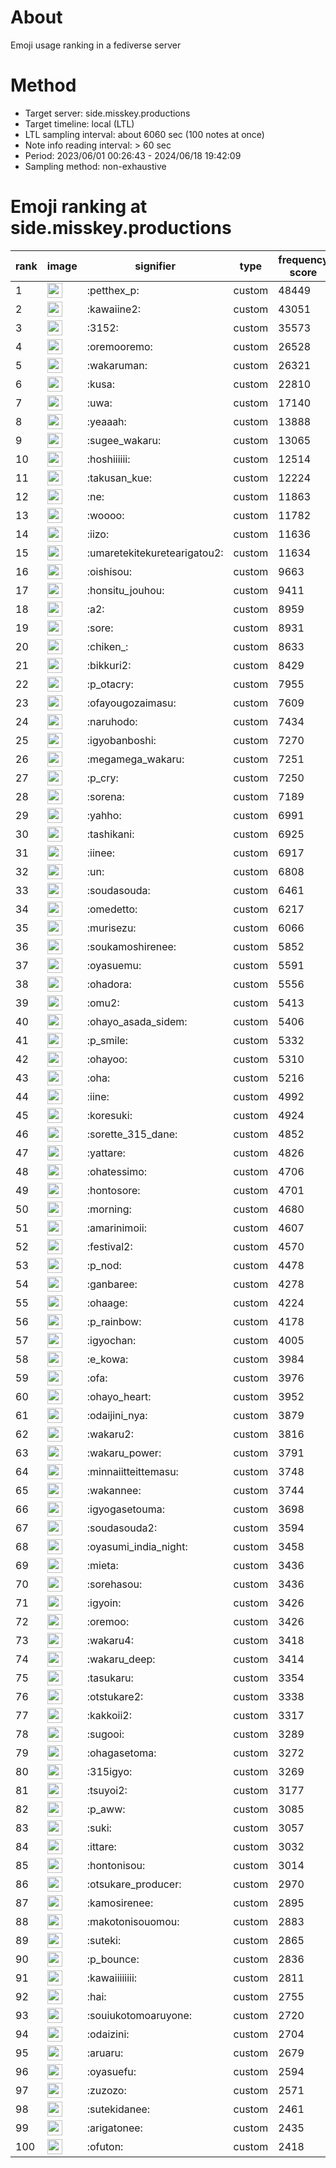 # About
Emoji usage ranking in a fediverse server

# Method
- Target server: side.misskey.productions
- Target timeline: local (LTL)
- LTL sampling interval: about 6060 sec (100 notes at once)
- Note info reading interval: > 60 sec
- Period: 2023/06/01 00:26:43 - 2024/06/18 19:42:09 
- Sampling method: non-exhaustive

# Emoji ranking at side.misskey.productions

|rank|image|signifier|type|frequency score|
|----|----|----|----|----|
|1|<img height="24" src="https://side.misskey.productions/emoji/petthex_p.webp">|:petthex_p:|custom|48449|
|2|<img height="24" src="https://side.misskey.productions/emoji/kawaiine2.webp">|:kawaiine2:|custom|43051|
|3|<img height="24" src="https://side.misskey.productions/emoji/3152.webp">|:3152:|custom|35573|
|4|<img height="24" src="https://side.misskey.productions/emoji/oremooremo.webp">|:oremooremo:|custom|26528|
|5|<img height="24" src="https://side.misskey.productions/emoji/wakaruman.webp">|:wakaruman:|custom|26321|
|6|<img height="24" src="https://side.misskey.productions/emoji/kusa.webp">|:kusa:|custom|22810|
|7|<img height="24" src="https://side.misskey.productions/emoji/uwa.webp">|:uwa:|custom|17140|
|8|<img height="24" src="https://side.misskey.productions/emoji/yeaaah.webp">|:yeaaah:|custom|13888|
|9|<img height="24" src="https://side.misskey.productions/emoji/sugee_wakaru.webp">|:sugee_wakaru:|custom|13065|
|10|<img height="24" src="https://side.misskey.productions/emoji/hoshiiiiii.webp">|:hoshiiiiii:|custom|12514|
|11|<img height="24" src="https://side.misskey.productions/emoji/takusan_kue.webp">|:takusan_kue:|custom|12224|
|12|<img height="24" src="https://side.misskey.productions/emoji/ne.webp">|:ne:|custom|11863|
|13|<img height="24" src="https://side.misskey.productions/emoji/woooo.webp">|:woooo:|custom|11782|
|14|<img height="24" src="https://side.misskey.productions/emoji/iizo.webp">|:iizo:|custom|11636|
|15|<img height="24" src="https://side.misskey.productions/emoji/umaretekitekuretearigatou2.webp">|:umaretekitekuretearigatou2:|custom|11634|
|16|<img height="24" src="https://side.misskey.productions/emoji/oishisou.webp">|:oishisou:|custom|9663|
|17|<img height="24" src="https://side.misskey.productions/emoji/honsitu_jouhou.webp">|:honsitu_jouhou:|custom|9411|
|18|<img height="24" src="https://side.misskey.productions/emoji/a2.webp">|:a2:|custom|8959|
|19|<img height="24" src="https://side.misskey.productions/emoji/sore.webp">|:sore:|custom|8931|
|20|<img height="24" src="https://side.misskey.productions/emoji/chiken_.webp">|:chiken_:|custom|8633|
|21|<img height="24" src="https://side.misskey.productions/emoji/bikkuri2.webp">|:bikkuri2:|custom|8429|
|22|<img height="24" src="https://side.misskey.productions/emoji/p_otacry.webp">|:p_otacry:|custom|7955|
|23|<img height="24" src="https://side.misskey.productions/emoji/ofayougozaimasu.webp">|:ofayougozaimasu:|custom|7609|
|24|<img height="24" src="https://side.misskey.productions/emoji/naruhodo.webp">|:naruhodo:|custom|7434|
|25|<img height="24" src="https://side.misskey.productions/emoji/igyobanboshi.webp">|:igyobanboshi:|custom|7270|
|26|<img height="24" src="https://side.misskey.productions/emoji/megamega_wakaru.webp">|:megamega_wakaru:|custom|7251|
|27|<img height="24" src="https://side.misskey.productions/emoji/p_cry.webp">|:p_cry:|custom|7250|
|28|<img height="24" src="https://side.misskey.productions/emoji/sorena.webp">|:sorena:|custom|7189|
|29|<img height="24" src="https://side.misskey.productions/emoji/yahho.webp">|:yahho:|custom|6991|
|30|<img height="24" src="https://side.misskey.productions/emoji/tashikani.webp">|:tashikani:|custom|6925|
|31|<img height="24" src="https://side.misskey.productions/emoji/iinee.webp">|:iinee:|custom|6917|
|32|<img height="24" src="https://side.misskey.productions/emoji/un.webp">|:un:|custom|6808|
|33|<img height="24" src="https://side.misskey.productions/emoji/soudasouda.webp">|:soudasouda:|custom|6461|
|34|<img height="24" src="https://side.misskey.productions/emoji/omedetto.webp">|:omedetto:|custom|6217|
|35|<img height="24" src="https://side.misskey.productions/emoji/murisezu.webp">|:murisezu:|custom|6066|
|36|<img height="24" src="https://side.misskey.productions/emoji/soukamoshirenee.webp">|:soukamoshirenee:|custom|5852|
|37|<img height="24" src="https://side.misskey.productions/emoji/oyasuemu.webp">|:oyasuemu:|custom|5591|
|38|<img height="24" src="https://side.misskey.productions/emoji/ohadora.webp">|:ohadora:|custom|5556|
|39|<img height="24" src="https://side.misskey.productions/emoji/omu2.webp">|:omu2:|custom|5413|
|40|<img height="24" src="https://side.misskey.productions/emoji/ohayo_asada_sidem.webp">|:ohayo_asada_sidem:|custom|5406|
|41|<img height="24" src="https://side.misskey.productions/emoji/p_smile.webp">|:p_smile:|custom|5332|
|42|<img height="24" src="https://side.misskey.productions/emoji/ohayoo.webp">|:ohayoo:|custom|5310|
|43|<img height="24" src="https://side.misskey.productions/emoji/oha.webp">|:oha:|custom|5216|
|44|<img height="24" src="https://side.misskey.productions/emoji/iine.webp">|:iine:|custom|4992|
|45|<img height="24" src="https://side.misskey.productions/emoji/koresuki.webp">|:koresuki:|custom|4924|
|46|<img height="24" src="https://side.misskey.productions/emoji/sorette_315_dane.webp">|:sorette_315_dane:|custom|4852|
|47|<img height="24" src="https://side.misskey.productions/emoji/yattare.webp">|:yattare:|custom|4826|
|48|<img height="24" src="https://side.misskey.productions/emoji/ohatessimo.webp">|:ohatessimo:|custom|4706|
|49|<img height="24" src="https://side.misskey.productions/emoji/hontosore.webp">|:hontosore:|custom|4701|
|50|<img height="24" src="https://side.misskey.productions/emoji/morning.webp">|:morning:|custom|4680|
|51|<img height="24" src="https://side.misskey.productions/emoji/amarinimoii.webp">|:amarinimoii:|custom|4607|
|52|<img height="24" src="https://side.misskey.productions/emoji/festival2.webp">|:festival2:|custom|4570|
|53|<img height="24" src="https://side.misskey.productions/emoji/p_nod.webp">|:p_nod:|custom|4478|
|54|<img height="24" src="https://side.misskey.productions/emoji/ganbaree.webp">|:ganbaree:|custom|4278|
|55|<img height="24" src="https://side.misskey.productions/emoji/ohaage.webp">|:ohaage:|custom|4224|
|56|<img height="24" src="https://side.misskey.productions/emoji/p_rainbow.webp">|:p_rainbow:|custom|4178|
|57|<img height="24" src="https://side.misskey.productions/emoji/igyochan.webp">|:igyochan:|custom|4005|
|58|<img height="24" src="https://side.misskey.productions/emoji/e_kowa.webp">|:e_kowa:|custom|3984|
|59|<img height="24" src="https://side.misskey.productions/emoji/ofa.webp">|:ofa:|custom|3976|
|60|<img height="24" src="https://side.misskey.productions/emoji/ohayo_heart.webp">|:ohayo_heart:|custom|3952|
|61|<img height="24" src="https://side.misskey.productions/emoji/odaijini_nya.webp">|:odaijini_nya:|custom|3879|
|62|<img height="24" src="https://side.misskey.productions/emoji/wakaru2.webp">|:wakaru2:|custom|3816|
|63|<img height="24" src="https://side.misskey.productions/emoji/wakaru_power.webp">|:wakaru_power:|custom|3791|
|64|<img height="24" src="https://side.misskey.productions/emoji/minnaiitteittemasu.webp">|:minnaiitteittemasu:|custom|3748|
|65|<img height="24" src="https://side.misskey.productions/emoji/wakannee.webp">|:wakannee:|custom|3744|
|66|<img height="24" src="https://side.misskey.productions/emoji/igyogasetouma.webp">|:igyogasetouma:|custom|3698|
|67|<img height="24" src="https://side.misskey.productions/emoji/soudasouda2.webp">|:soudasouda2:|custom|3594|
|68|<img height="24" src="https://side.misskey.productions/emoji/oyasumi_india_night.webp">|:oyasumi_india_night:|custom|3458|
|69|<img height="24" src="https://side.misskey.productions/emoji/mieta.webp">|:mieta:|custom|3436|
|70|<img height="24" src="https://side.misskey.productions/emoji/sorehasou.webp">|:sorehasou:|custom|3436|
|71|<img height="24" src="https://side.misskey.productions/emoji/igyoin.webp">|:igyoin:|custom|3426|
|72|<img height="24" src="https://side.misskey.productions/emoji/oremoo.webp">|:oremoo:|custom|3426|
|73|<img height="24" src="https://side.misskey.productions/emoji/wakaru4.webp">|:wakaru4:|custom|3418|
|74|<img height="24" src="https://side.misskey.productions/emoji/wakaru_deep.webp">|:wakaru_deep:|custom|3414|
|75|<img height="24" src="https://side.misskey.productions/emoji/tasukaru.webp">|:tasukaru:|custom|3354|
|76|<img height="24" src="https://side.misskey.productions/emoji/otstukare2.webp">|:otstukare2:|custom|3338|
|77|<img height="24" src="https://side.misskey.productions/emoji/kakkoii2.webp">|:kakkoii2:|custom|3317|
|78|<img height="24" src="https://side.misskey.productions/emoji/sugooi.webp">|:sugooi:|custom|3289|
|79|<img height="24" src="https://side.misskey.productions/emoji/ohagasetoma.webp">|:ohagasetoma:|custom|3272|
|80|<img height="24" src="https://side.misskey.productions/emoji/315igyo.webp">|:315igyo:|custom|3269|
|81|<img height="24" src="https://side.misskey.productions/emoji/tsuyoi2.webp">|:tsuyoi2:|custom|3177|
|82|<img height="24" src="https://side.misskey.productions/emoji/p_aww.webp">|:p_aww:|custom|3085|
|83|<img height="24" src="https://side.misskey.productions/emoji/suki.webp">|:suki:|custom|3057|
|84|<img height="24" src="https://side.misskey.productions/emoji/ittare.webp">|:ittare:|custom|3032|
|85|<img height="24" src="https://side.misskey.productions/emoji/hontonisou.webp">|:hontonisou:|custom|3014|
|86|<img height="24" src="https://side.misskey.productions/emoji/otsukare_producer.webp">|:otsukare_producer:|custom|2970|
|87|<img height="24" src="https://side.misskey.productions/emoji/kamosirenee.webp">|:kamosirenee:|custom|2895|
|88|<img height="24" src="https://side.misskey.productions/emoji/makotonisouomou.webp">|:makotonisouomou:|custom|2883|
|89|<img height="24" src="https://side.misskey.productions/emoji/suteki.webp">|:suteki:|custom|2865|
|90|<img height="24" src="https://side.misskey.productions/emoji/p_bounce.webp">|:p_bounce:|custom|2836|
|91|<img height="24" src="https://side.misskey.productions/emoji/kawaiiiiiiii.webp">|:kawaiiiiiiii:|custom|2811|
|92|<img height="24" src="https://side.misskey.productions/emoji/hai.webp">|:hai:|custom|2755|
|93|<img height="24" src="https://side.misskey.productions/emoji/souiukotomoaruyone.webp">|:souiukotomoaruyone:|custom|2720|
|94|<img height="24" src="https://side.misskey.productions/emoji/odaizini.webp">|:odaizini:|custom|2704|
|95|<img height="24" src="https://side.misskey.productions/emoji/aruaru.webp">|:aruaru:|custom|2679|
|96|<img height="24" src="https://side.misskey.productions/emoji/oyasuefu.webp">|:oyasuefu:|custom|2594|
|97|<img height="24" src="https://side.misskey.productions/emoji/zuzozo.webp">|:zuzozo:|custom|2571|
|98|<img height="24" src="https://side.misskey.productions/emoji/sutekidanee.webp">|:sutekidanee:|custom|2461|
|99|<img height="24" src="https://side.misskey.productions/emoji/arigatonee.webp">|:arigatonee:|custom|2435|
|100|<img height="24" src="https://side.misskey.productions/emoji/ofuton.webp">|:ofuton:|custom|2418|
